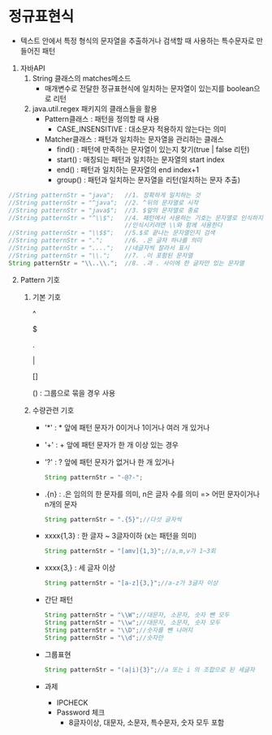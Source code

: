 # 정규표현식

- 텍스트 안에서 특정 형식의 문자열을 추출하거나 검색할 때 사용하는 특수문자로 만들어진 패턴

1. 자바API
   1. String 클래스의 matches메소드
      - 매개변수로 전달한 정규표현식에 일치하는 문자열이 있는지를 boolean으로 리턴
   2. java.util.regex 패키지의 클래스들을 활용
      - Pattern클래스 : 패턴을 정의할 때 사용
        - CASE_INSENSITIVE : 대소문자 적용하지 않는다는 의미
      - Matcher클래스 : 패턴과 일치하는 문자열을 관리하는 클래스
        - find() : 패턴에 만족하는 문자열이 있는지 찾기(true | false 리턴)
        - start() : 매칭되는 패턴과 일치하는 문자열의 start index
        - end() : 패턴과 일치하는 문자열의 end index+1
        - group() : 패턴과 일치하는 문자열을 리턴(일치하는 문자 추출)

```java
//String patternStr = "java";	//1. 정확하게 일치하는 것
//String patternStr = "^java";	//2. ^뒤의 문자열로 시작
//String patternStr = "java$";	//3. $앞의 문자열로 종료
//String patternStr = "^\\$";	//4. 패턴에서 사용하는 기호는 문자열로 인식하지 않는다.
								//인식시키려면 \\와 함께 사용한다
//String patternStr = "\\$$";	//5.$로 끝나는 문자열인지 검색
//String patternStr = ".";		//6. .은 글자 하나를 의미
//String patternStr = "....";	//네글자씩 잘라서 표시
//String patternStr = "\\.";	//7. .이 포함된 문자열
String patternStr = "\\..\\.";	//8. .과 . 사이에 한 글자만 있는 문자열
```

2. Pattern 기호

   1. 기본 기호

      ^

      $

      .

      |

      []

      () : 그룹으로 묶을 경우 사용

   2. 수량관련 기호

      - '*' : * 앞에 패턴 문자가 0이거나 1이거나 여러 개 있거나

      + '+' : + 앞에 패턴 문자가  한 개 이상 있는 경우 

      + '?' : ? 앞에 패턴 문자가 없거나 한 개 있거나

        ```java
        String patternStr = "-@?-";
        ```

      + .{n} : .은 임의의 한 문자를 의미, n은 글자 수를 의미 => 어떤 문자이거나 n개의 문자

        ```java
        String patternStr = ".{5}";//다섯 글자씩
        ```

      + xxxx{1,3} : 한 글자 ~ 3글자이하 (x는 패턴을 의미)

        ```java
        String patternStr = "[amv]{1,3}";//a,m,v가 1~3회
        ```

      + xxxx{3,} : 세 글자 이상

        ```java
        String patternStr = "[a-z]{3,}";//a-z가 3글자 이상
        ```

      + 간단 패턴

        ```java
        String patternStr = "\\W";//대문자, 소문자, 숫자 뺀 모두
        String patternStr = "\\w";//대문자, 소문자, 숫자 모두
        String patternStr = "\\D";//숫자를 뺀 나머지
        String patternStr = "\\d";//숫자만
        ```

      + 그룹표현

        ```java
        String patternStr = "(a|i){3}";//a 또는 i 의 조합으로 된 세글자
        ```

      + 과제

        - IPCHECK
        - Password 체크
          - 8글자이상, 대문자, 소문자, 특수문자, 숫자 모두 포함